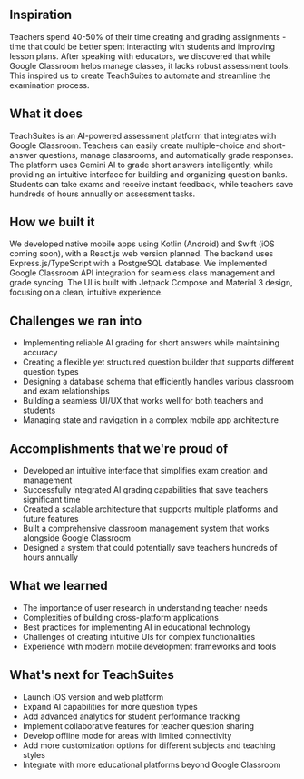 ## Inspiration
Teachers spend 40-50% of their time creating and grading assignments - time that could be better spent interacting with students and improving lesson plans. After speaking with educators, we discovered that while Google Classroom helps manage classes, it lacks robust assessment tools. This inspired us to create TeachSuites to automate and streamline the examination process.

## What it does
TeachSuites is an AI-powered assessment platform that integrates with Google Classroom. Teachers can easily create multiple-choice and short-answer questions, manage classrooms, and automatically grade responses. The platform uses Gemini AI to grade short answers intelligently, while providing an intuitive interface for building and organizing question banks. Students can take exams and receive instant feedback, while teachers save hundreds of hours annually on assessment tasks.

## How we built it
We developed native mobile apps using Kotlin (Android) and Swift (iOS coming soon), with a React.js web version planned. The backend uses Express.js/TypeScript with a PostgreSQL database. We implemented Google Classroom API integration for seamless class management and grade syncing. The UI is built with Jetpack Compose and Material 3 design, focusing on a clean, intuitive experience.

## Challenges we ran into
- Implementing reliable AI grading for short answers while maintaining accuracy
- Creating a flexible yet structured question builder that supports different question types
- Designing a database schema that efficiently handles various classroom and exam relationships
- Building a seamless UI/UX that works well for both teachers and students
- Managing state and navigation in a complex mobile app architecture

## Accomplishments that we're proud of
- Developed an intuitive interface that simplifies exam creation and management
- Successfully integrated AI grading capabilities that save teachers significant time
- Created a scalable architecture that supports multiple platforms and future features
- Built a comprehensive classroom management system that works alongside Google Classroom
- Designed a system that could potentially save teachers hundreds of hours annually

## What we learned
- The importance of user research in understanding teacher needs
- Complexities of building cross-platform applications
- Best practices for implementing AI in educational technology
- Challenges of creating intuitive UIs for complex functionalities
- Experience with modern mobile development frameworks and tools

## What's next for TeachSuites
- Launch iOS version and web platform
- Expand AI capabilities for more question types
- Add advanced analytics for student performance tracking
- Implement collaborative features for teacher question sharing
- Develop offline mode for areas with limited connectivity
- Add more customization options for different subjects and teaching styles
- Integrate with more educational platforms beyond Google Classroom
